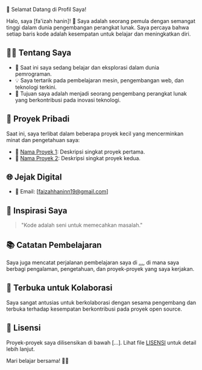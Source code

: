 🚀 Selamat Datang di Profil Saya!

Halo, saya [fa'izah hanin]! 👋 Saya adalah seorang pemula dengan semangat tinggi dalam dunia pengembangan perangkat lunak. Saya percaya bahwa setiap baris kode adalah kesempatan untuk belajar dan meningkatkan diri.

## 👩‍💻 Tentang Saya

- 🌱 Saat ini saya sedang belajar dan eksplorasi dalam dunia pemrograman.
- 💡 Saya tertarik pada pembelajaran mesin, pengembangan web, dan teknologi terkini.
- 🚀 Tujuan saya adalah menjadi seorang pengembang perangkat lunak yang berkontribusi pada inovasi teknologi.

## 💼 Proyek Pribadi

Saat ini, saya terlibat dalam beberapa proyek kecil yang mencerminkan minat dan pengetahuan saya:

- 📁 [Nama Proyek 1](link_proyek_1): Deskripsi singkat proyek pertama.
- 🚗 [Nama Proyek 2](link_proyek_2): Deskripsi singkat proyek kedua.

## 🌐 Jejak Digital

- 📧 Email: [faizahhaninn19@gmail.com]

## 🌈 Inspirasi Saya

> "Kode adalah seni untuk memecahkan masalah."
## 📚 Catatan Pembelajaran

Saya juga mencatat perjalanan pembelajaran saya di [...](link_blog), di mana saya berbagi pengalaman, pengetahuan, dan proyek-proyek yang saya kerjakan.

## 🤝 Terbuka untuk Kolaborasi

Saya sangat antusias untuk berkolaborasi dengan sesama pengembang dan terbuka terhadap kesempatan berkontribusi pada proyek open source.

## 📝 Lisensi

Proyek-proyek saya dilisensikan di bawah [...]. Lihat file [LISENSI](LISENSI) untuk detail lebih lanjut.

Mari belajar bersama! 🚀✨
